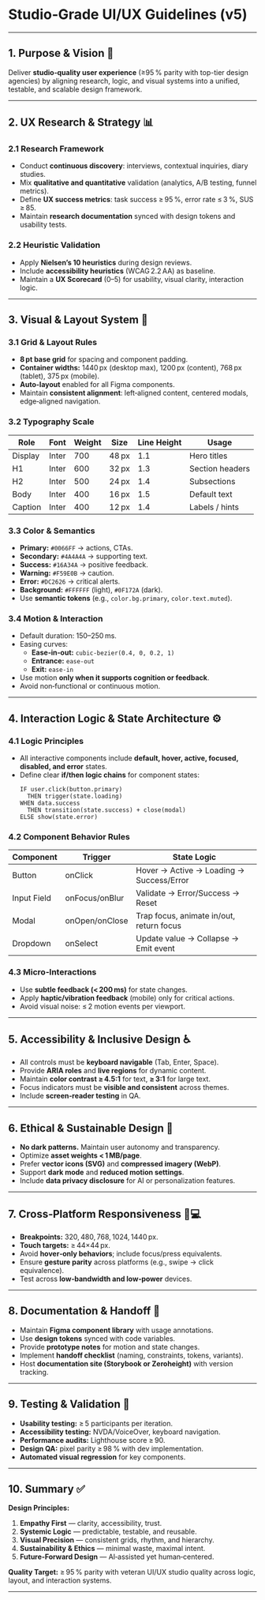 # Studio‑Grade UI/UX Guidelines (v5)

---

## 1. Purpose & Vision 🎯
Deliver **studio‑quality user experience** (≥95 % parity with top-tier design agencies) by aligning research, logic, and visual systems into a unified, testable, and scalable design framework.

---

## 2. UX Research & Strategy 📊

### 2.1 Research Framework
- Conduct **continuous discovery**: interviews, contextual inquiries, diary studies.
- Mix **qualitative and quantitative** validation (analytics, A/B testing, funnel metrics).
- Define **UX success metrics**: task success ≥ 95 %, error rate ≤ 3 %, SUS ≥ 85.
- Maintain **research documentation** synced with design tokens and usability tests.

### 2.2 Heuristic Validation
- Apply **Nielsen’s 10 heuristics** during design reviews.
- Include **accessibility heuristics** (WCAG 2.2 AA) as baseline.
- Maintain a **UX Scorecard** (0–5) for usability, visual clarity, interaction logic.

---

## 3. Visual & Layout System 🎨

### 3.1 Grid & Layout Rules
- **8 pt base grid** for spacing and component padding.
- **Container widths:** 1440 px (desktop max), 1200 px (content), 768 px (tablet), 375 px (mobile).
- **Auto-layout** enabled for all Figma components.
- Maintain **consistent alignment**: left‑aligned content, centered modals, edge‑aligned navigation.

### 3.2 Typography Scale
| Role | Font | Weight | Size | Line Height | Usage |
|------|------|---------|------|--------------|--------|
| Display | Inter | 700 | 48 px | 1.1 | Hero titles |
| H1 | Inter | 600 | 32 px | 1.3 | Section headers |
| H2 | Inter | 500 | 24 px | 1.4 | Subsections |
| Body | Inter | 400 | 16 px | 1.5 | Default text |
| Caption | Inter | 400 | 12 px | 1.4 | Labels / hints |

### 3.3 Color & Semantics
- **Primary:** `#0066FF` → actions, CTAs.
- **Secondary:** `#4A4A4A` → supporting text.
- **Success:** `#16A34A` → positive feedback.
- **Warning:** `#F59E0B` → caution.
- **Error:** `#DC2626` → critical alerts.
- **Background:** `#FFFFFF` (light), `#0F172A` (dark).
- Use **semantic tokens** (e.g., `color.bg.primary`, `color.text.muted`).

### 3.4 Motion & Interaction
- Default duration: 150–250 ms.
- Easing curves:
  - **Ease‑in‑out:** `cubic‑bezier(0.4, 0, 0.2, 1)`
  - **Entrance:** `ease‑out`
  - **Exit:** `ease‑in`
- Use motion **only when it supports cognition or feedback**.
- Avoid non‑functional or continuous motion.

---

## 4. Interaction Logic & State Architecture ⚙️

### 4.1 Logic Principles
- All interactive components include **default, hover, active, focused, disabled, and error** states.
- Define clear **if/then logic chains** for component states:
  ```
  IF user.click(button.primary)
    THEN trigger(state.loading)
  WHEN data.success
    THEN transition(state.success) + close(modal)
  ELSE show(state.error)
  ```

### 4.2 Component Behavior Rules
| Component | Trigger | State Logic |
|------------|----------|--------------|
| Button | onClick | Hover → Active → Loading → Success/Error |
| Input Field | onFocus/onBlur | Validate → Error/Success → Reset |
| Modal | onOpen/onClose | Trap focus, animate in/out, return focus |
| Dropdown | onSelect | Update value → Collapse → Emit event |

### 4.3 Micro‑Interactions
- Use **subtle feedback (< 200 ms)** for state changes.
- Apply **haptic/vibration feedback** (mobile) only for critical actions.
- Avoid visual noise: ≤ 2 motion events per viewport.

---

## 5. Accessibility & Inclusive Design ♿
- All controls must be **keyboard navigable** (Tab, Enter, Space).
- Provide **ARIA roles** and **live regions** for dynamic content.
- Maintain **color contrast ≥ 4.5:1** for text, **≥ 3:1** for large text.
- Focus indicators must be **visible and consistent** across themes.
- Include **screen‑reader testing** in QA.

---

## 6. Ethical & Sustainable Design 🌱
- **No dark patterns.** Maintain user autonomy and transparency.
- Optimize **asset weights < 1 MB/page**.
- Prefer **vector icons (SVG)** and **compressed imagery (WebP)**.
- Support **dark mode** and **reduced motion settings**.
- Include **data privacy disclosure** for AI or personalization features.

---

## 7. Cross‑Platform Responsiveness 📱💻
- **Breakpoints:** 320, 480, 768, 1024, 1440 px.
- **Touch targets:** ≥ 44×44 px.
- Avoid **hover‑only behaviors**; include focus/press equivalents.
- Ensure **gesture parity** across platforms (e.g., swipe → click equivalence).
- Test across **low‑bandwidth and low‑power** devices.

---

## 8. Documentation & Handoff 📘
- Maintain **Figma component library** with usage annotations.
- Use **design tokens** synced with code variables.
- Provide **prototype notes** for motion and state changes.
- Implement **handoff checklist** (naming, constraints, tokens, variants).
- Host **documentation site (Storybook or Zeroheight)** with version tracking.

---

## 9. Testing & Validation 🧪
- **Usability testing:** ≥ 5 participants per iteration.
- **Accessibility testing:** NVDA/VoiceOver, keyboard navigation.
- **Performance audits:** Lighthouse score ≥ 90.
- **Design QA:** pixel parity ≥ 98 % with dev implementation.
- **Automated visual regression** for key components.

---

## 10. Summary ✅

**Design Principles:**
1. **Empathy First** — clarity, accessibility, trust.
2. **Systemic Logic** — predictable, testable, and reusable.
3. **Visual Precision** — consistent grids, rhythm, and hierarchy.
4. **Sustainability & Ethics** — minimal waste, maximal intent.
5. **Future‑Forward Design** — AI‑assisted yet human‑centered.

**Quality Target:** ≥ 95 % parity with veteran UI/UX studio quality across logic, layout, and interaction systems.

---
